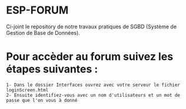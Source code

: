 # ESP-FORUM

Ci-joint le repository de notre travaux pratiques de SGBD (Système de Gestion de Base de Données). 

# Pour accèder au forum suivez les étapes suivantes : 

    1- Dans le dossier Interfaces ouvrez avec votre serveur le fichier loginScreen.html
    2- Ensuite identifiez-vous avec un nom d'utilisateurs et un mot de passe que l'on vous à donné
